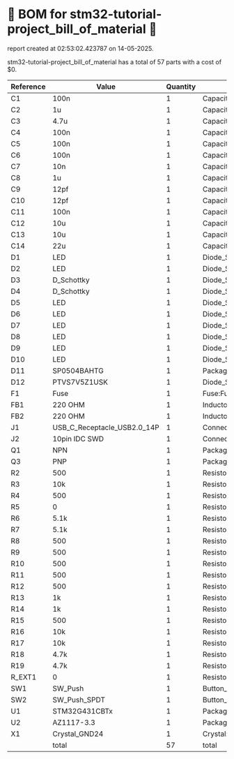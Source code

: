 # 📄 BOM for stm32-tutorial-project_bill_of_material 📄

report created at 02:53:02.423787 on 14-05-2025.

stm32-tutorial-project_bill_of_material has a total of 57 parts with a cost of $0.

| Reference | Value | Quantity | part number | cost |
| --------- | ----- | -------- | ----------- | ---- |
| C1 | 100n | 1 | Capacitor_SMD:C_0603_1608Metric_Pad1.08x0.95mm_HandSolder | $0 |
| C2 | 1u | 1 | Capacitor_SMD:C_0603_1608Metric_Pad1.08x0.95mm_HandSolder | $0 |
| C3 | 4.7u | 1 | Capacitor_SMD:C_0603_1608Metric_Pad1.08x0.95mm_HandSolder | $0 |
| C4 | 100n | 1 | Capacitor_SMD:C_0603_1608Metric_Pad1.08x0.95mm_HandSolder | $0 |
| C5 | 100n | 1 | Capacitor_SMD:C_0603_1608Metric_Pad1.08x0.95mm_HandSolder | $0 |
| C6 | 100n | 1 | Capacitor_SMD:C_0603_1608Metric_Pad1.08x0.95mm_HandSolder | $0 |
| C7 | 10n | 1 | Capacitor_SMD:C_0603_1608Metric_Pad1.08x0.95mm_HandSolder | $0 |
| C8 | 1u | 1 | Capacitor_SMD:C_0603_1608Metric_Pad1.08x0.95mm_HandSolder | $0 |
| C9 | 12pf | 1 | Capacitor_SMD:C_0603_1608Metric_Pad1.08x0.95mm_HandSolder | $0 |
| C10 | 12pf | 1 | Capacitor_SMD:C_0603_1608Metric_Pad1.08x0.95mm_HandSolder | $0 |
| C11 | 100n | 1 | Capacitor_SMD:C_0603_1608Metric_Pad1.08x0.95mm_HandSolder | $0 |
| C12 | 10u | 1 | Capacitor_SMD:C_0603_1608Metric_Pad1.08x0.95mm_HandSolder | $0 |
| C13 | 10u | 1 | Capacitor_SMD:C_0603_1608Metric_Pad1.08x0.95mm_HandSolder | $0 |
| C14 | 22u | 1 | Capacitor_SMD:C_0603_1608Metric_Pad1.08x0.95mm_HandSolder | $0 |
| D1 | LED | 1 | Diode_SMD:D_0603_1608Metric_Pad1.05x0.95mm_HandSolder | $0 |
| D2 | LED | 1 | Diode_SMD:D_0603_1608Metric_Pad1.05x0.95mm_HandSolder | $0 |
| D3 | D_Schottky | 1 | Diode_SMD:D_0603_1608Metric_Pad1.05x0.95mm_HandSolder | $0 |
| D4 | D_Schottky | 1 | Diode_SMD:D_0603_1608Metric_Pad1.05x0.95mm_HandSolder | $0 |
| D5 | LED | 1 | Diode_SMD:D_0603_1608Metric_Pad1.05x0.95mm_HandSolder | $0 |
| D6 | LED | 1 | Diode_SMD:D_0603_1608Metric_Pad1.05x0.95mm_HandSolder | $0 |
| D7 | LED | 1 | Diode_SMD:D_0603_1608Metric_Pad1.05x0.95mm_HandSolder | $0 |
| D8 | LED | 1 | Diode_SMD:D_0603_1608Metric_Pad1.05x0.95mm_HandSolder | $0 |
| D9 | LED | 1 | Diode_SMD:D_0603_1608Metric_Pad1.05x0.95mm_HandSolder | $0 |
| D10 | LED | 1 | Diode_SMD:D_0603_1608Metric_Pad1.05x0.95mm_HandSolder | $0 |
| D11 | SP0504BAHTG | 1 | Package_TO_SOT_SMD:SOT-23-5 | $0 |
| D12 | PTVS7V5Z1USK | 1 | Diode_SMD:Nexperia_DSN1608-2_1.6x0.8mm | $0 |
| F1 | Fuse | 1 | Fuse:Fuse_0805_2012Metric | $0 |
| FB1 | 220 OHM | 1 | Inductor_SMD:L_0603_1608Metric_Pad1.05x0.95mm_HandSolder | $0 |
| FB2 | 220 OHM | 1 | Inductor_SMD:L_0603_1608Metric_Pad1.05x0.95mm_HandSolder | $0 |
| J1 | USB_C_Receptacle_USB2.0_14P | 1 | Connector_USB:USB_C_Receptacle_HRO_TYPE-C-31-M-12 | $0 |
| J2 | 10pin IDC SWD | 1 | Connector_IDC:IDC-Header_2x05_P2.54mm_Vertical | $0 |
| Q1 | NPN | 1 | Package_TO_SOT_SMD:TSOT-23_HandSoldering | $0 |
| Q3 | PNP | 1 | Package_TO_SOT_SMD:TSOT-23_HandSoldering | $0 |
| R2 | 500 | 1 | Resistor_SMD:R_0603_1608Metric_Pad0.98x0.95mm_HandSolder | $0 |
| R3 | 10k | 1 | Resistor_SMD:R_0603_1608Metric_Pad0.98x0.95mm_HandSolder | $0 |
| R4 | 500 | 1 | Resistor_SMD:R_0603_1608Metric_Pad0.98x0.95mm_HandSolder | $0 |
| R5 | 0 | 1 | Resistor_SMD:R_0603_1608Metric_Pad0.98x0.95mm_HandSolder | $0 |
| R6 | 5.1k | 1 | Resistor_SMD:R_0603_1608Metric_Pad0.98x0.95mm_HandSolder | $0 |
| R7 | 5.1k | 1 | Resistor_SMD:R_0603_1608Metric_Pad0.98x0.95mm_HandSolder | $0 |
| R8 | 500 | 1 | Resistor_SMD:R_0603_1608Metric_Pad0.98x0.95mm_HandSolder | $0 |
| R9 | 500 | 1 | Resistor_SMD:R_0603_1608Metric_Pad0.98x0.95mm_HandSolder | $0 |
| R10 | 500 | 1 | Resistor_SMD:R_0603_1608Metric_Pad0.98x0.95mm_HandSolder | $0 |
| R11 | 500 | 1 | Resistor_SMD:R_0603_1608Metric_Pad0.98x0.95mm_HandSolder | $0 |
| R12 | 500 | 1 | Resistor_SMD:R_0603_1608Metric_Pad0.98x0.95mm_HandSolder | $0 |
| R13 | 1k | 1 | Resistor_SMD:R_0603_1608Metric_Pad0.98x0.95mm_HandSolder | $0 |
| R14 | 1k | 1 | Resistor_SMD:R_0603_1608Metric_Pad0.98x0.95mm_HandSolder | $0 |
| R15 | 500 | 1 | Resistor_SMD:R_0603_1608Metric_Pad0.98x0.95mm_HandSolder | $0 |
| R16 | 10k | 1 | Resistor_SMD:R_0603_1608Metric_Pad0.98x0.95mm_HandSolder | $0 |
| R17 | 10k | 1 | Resistor_SMD:R_0603_1608Metric_Pad0.98x0.95mm_HandSolder | $0 |
| R18 | 4.7k | 1 | Resistor_SMD:R_0603_1608Metric_Pad0.98x0.95mm_HandSolder | $0 |
| R19 | 4.7k | 1 | Resistor_SMD:R_0603_1608Metric_Pad0.98x0.95mm_HandSolder | $0 |
| R_EXT1 | 0 | 1 | Resistor_SMD:R_0603_1608Metric_Pad0.98x0.95mm_HandSolder | $0 |
| SW1 | SW_Push | 1 | Button_Switch_SMD:SW_Tactile_SPST_NO_Straight_CK_PTS636Sx25SMTRLFS | $0 |
| SW2 | SW_Push_SPDT | 1 | Button_Switch_THT:SW_Slide_SPDT_Angled_CK_OS102011MA1Q | $0 |
| U1 | STM32G431CBTx | 1 | Package_QFP:LQFP-48_7x7mm_P0.5mm | $0 |
| U2 | AZ1117-3.3 | 1 | Package_TO_SOT_SMD:SOT-223-3_TabPin2 | $0 |
| X1 | Crystal_GND24 | 1 | Crystal:Crystal_SMD_3225-4Pin_3.2x2.5mm_HandSoldering | $0 |
|  | total | 57 | total | $0 |
